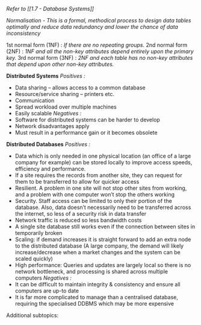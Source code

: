 *Refer to [[1.7 - Database Systems]]*

*Normalisation - This is a formal, methodical process to design data tables optimally and reduce data redundancy and lower the chance of data inconsistency*

1st normal form (1NF) : *If there are no repeating groups.*
2nd normal form (2NF) : *1NF and all the non-key attributes depend entirely upon the primary key.*
3rd normal form (3NF) : *2NF and each table has no non-key attributes that depend upon other non-key attributes.*

**Distributed Systems**
*Positives :*
- Data sharing – allows access to a common database
- Resource/service sharing – printers etc. 
- Communication 
- Spread workload over multiple machines 
- Easily scalable
*Negatives :*
- Software for distributed systems can be harder to develop 
- Network disadvantages apply
- Must result in a performance gain or it becomes obsolete

**Distributed Databases**
*Positives :*
- Data which is only needed in one physical location (an office of a large company for example) can be stored locally to improve access speeds, efficiency and performance. 
- If a site requires the records from another site, they can request for them to be transferred to allow for quicker access
- Resilient. A problem in one site will not stop other sites from working, and a problem with one computer won’t stop the others working
- Security. Staff access can be limited to only their portion of the database. Also, data doesn’t necessarily need to be transferred across the internet, so less of a security risk in data transfer
- Network traffic is reduced so less bandwidth costs 
- A single site database still works even if the connection between sites in temporarily broken 
- Scaling: if demand increases it is straight forward to add an extra node to the distributed database (A large company, the demand will likely increase/decrease when a market changes and the system can be scaled quickly) 
- High performance: Queries and updates are largely local so there is no network bottleneck, and processing is shared across multiple computers
*Negatives :*
- It can be difficult to maintain integrity & consistency and ensure all computers are up-to date 
- It is far more complicated to manage than a centralised database, requiring the specialised DDBMS which may be more expensive


Additional subtopics:
```folder-index-content
```
